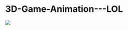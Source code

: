 # 3D-Game-Animation---LOL
![](https://github.com/nglogg/3D-Game-Animation---LOL/blob/master/ms3dreader_eUBBcFAYra.gif)
